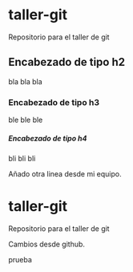 # taller-git

Repositorio para el taller de git

## Encabezado de tipo h2

bla bla bla

### Encabezado de tipo h3

ble ble ble

##### Encabezado de tipo h4

bli bli bli

Añado otra linea desde mi equipo.
# taller-git

Repositorio para el taller de git

Cambios desde github.

prueba